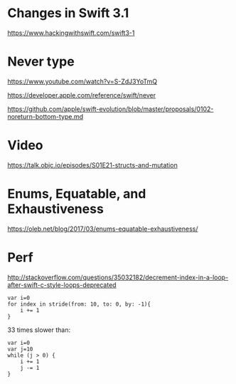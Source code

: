 # Changes in Swift 3.1

https://www.hackingwithswift.com/swift3-1

# Never type

https://www.youtube.com/watch?v=S-ZdJ3YoTmQ

https://developer.apple.com/reference/swift/never

https://github.com/apple/swift-evolution/blob/master/proposals/0102-noreturn-bottom-type.md

# Video

https://talk.objc.io/episodes/S01E21-structs-and-mutation

# Enums, Equatable, and Exhaustiveness

https://oleb.net/blog/2017/03/enums-equatable-exhaustiveness/

# Perf

http://stackoverflow.com/questions/35032182/decrement-index-in-a-loop-after-swift-c-style-loops-deprecated

```
var i=0
for index in stride(from: 10, to: 0, by: -1){
    i += 1
}
```
33 times slower than:
```
var i=0
var j=10
while (j > 0) {
    i += 1
    j -= 1
}
```
